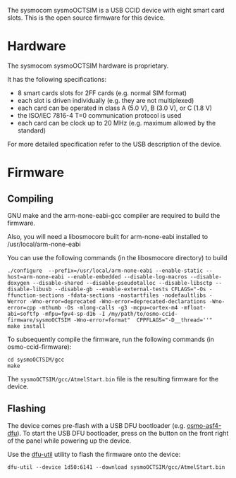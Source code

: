 The sysmocom sysmoOCTSIM is a USB CCID device with eight smart card slots.
This is the open source firmware for this device.

Hardware
========

The sysmocom sysmoOCTSIM hardware is proprietary.

It has the following specifications:

- 8 smart cards slots for 2FF cards (e.g. normal SIM format)
- each slot is driven individually (e.g. they are not multiplexed)
- each card can be operated in class A (5.0 V), B (3.0 V), or C (1.8 V)
- the ISO/IEC 7816-4 T=0 communication protocol is used
- each card can be clock up to 20 MHz (e.g. maximum allowed by the standard)

For more detailed specification refer to the USB description of the device.

Firmware
========

Compiling
---------

GNU make and the arm-none-eabi-gcc compiler are required to build the firmware.

Also, you will need a libosmocore built for arm-none-eabi installed to /usr/local/arm-none-eabi

You can use the following commands (in the libosmocore directory) to build

```
./configure  --prefix=/usr/local/arm-none-eabi --enable-static --host=arm-none-eabi --enable-embedded --disable-log-macros --disable-doxygen --disable-shared --disable-pseudotalloc --disable-libsctp --disable-libusb --disable-gb --enable-external-tests CFLAGS="-Os -ffunction-sections -fdata-sections -nostartfiles -nodefaultlibs -Werror -Wno-error=deprecated -Wno-error=deprecated-declarations -Wno-error=cpp -mthumb -Os -mlong-calls -g3 -mcpu=cortex-m4 -mfloat-abi=softfp -mfpu=fpv4-sp-d16 -I /my/path/to/osmo-ccid-firmware/sysmoOCTSIM -Wno-error=format"  CPPFLAGS="-D__thread=''"
make install
```

To subsequently compile the firmware, run the following commands (in osmo-ccid-firmware):

```
cd sysmoOCTSIM/gcc
make
```

The `sysmoOCTSIM/gcc/AtmelStart.bin` file is the resulting firmware for the device.

Flashing
--------

The device comes pre-flash with a USB DFU bootloader (e.g. [osmo-asf4-dfu](https://git.osmocom.org/osmo-asf4-dfu/)).
To start the USB DFU bootloader, press on the button on the front right of the panel while powering up the device.

Use the [dfu-util](http://dfu-util.sourceforge.net/) utility to flash the firmware onto the device:

```
dfu-util --device 1d50:6141 --download sysmoOCTSIM/gcc/AtmelStart.bin
```
